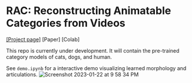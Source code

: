 # RAC: Reconstructing Animatable Categories from Videos

[[Project page]](https://www.contrib.andrew.cmu.edu/~gengshay/rac-www/) [Paper] [Colab]

This repo is currently under development. It will contain the pre-trained category models of cats, dogs, and human.

See `demo.ipynb` for a interactive demo visualizing learned morphology and articulations.
![Screenshot 2023-01-22 at 9 58 34 PM](https://user-images.githubusercontent.com/13134872/213958804-a78f2a17-bea6-46ac-8a9c-8e321ff4df44.png)
